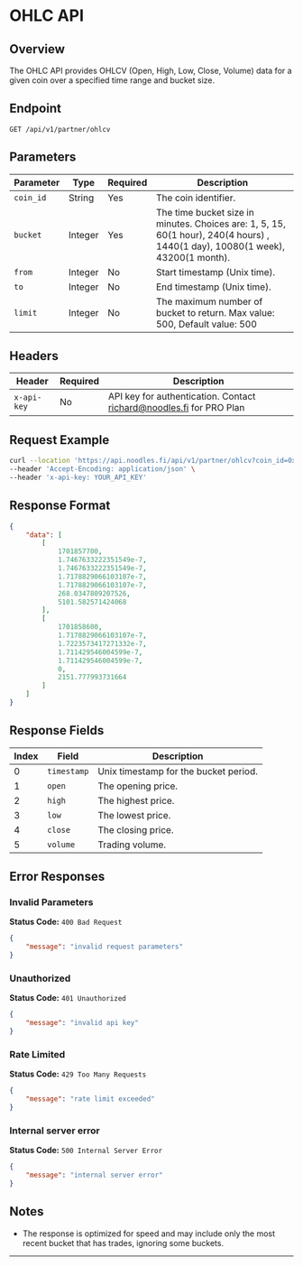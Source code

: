 # OHLC API

## Overview
The OHLC API provides OHLCV (Open, High, Low, Close, Volume) data for a given coin over a specified time range and bucket size.

## Endpoint
```
GET /api/v1/partner/ohlcv
```

## Parameters
| Parameter  |  Type   | Required | Description | 
|------------|---------|----------|-------------|
| `coin_id`  | String  | Yes | The coin identifier. |
| `bucket`   | Integer | Yes | The time bucket size in minutes. Choices are:  1, 5, 15, 60(1 hour), 240(4 hours) , 1440(1 day), 10080(1 week), 43200(1 month). |
| `from`     | Integer | No  | Start timestamp (Unix time). |
| `to`       | Integer | No  | End timestamp (Unix time). |
| `limit`    | Integer | No  | The maximum number of bucket to return. Max value: 500, Default value: 500 |

## Headers

| Header        | Required | Description |
|---------------|----------|-------------|
| `x-api-key`   | No     | API key for authentication. Contact richard@noodles.fi for PRO Plan |

## Request Example
```sh
curl --location 'https://api.noodles.fi/api/v1/partner/ohlcv?coin_id=0x027792d9fed7f9844eb4839566001bb6f6cb4804f66aa2da6fe1ee242d896881%3A%3Acoin%3A%3ACOIN&bucket=15&to=1741513193&limit=329' \
--header 'Accept-Encoding: application/json' \
--header 'x-api-key: YOUR_API_KEY'
```

## Response Format
```json
{
    "data": [
        [
            1701857700,
            1.7467633222351549e-7,
            1.7467633222351549e-7,
            1.7178829066103107e-7,
            1.7178829066103107e-7,
            268.0347809207526,
            5101.582571424068
        ],
        [
            1701858600,
            1.7178829066103107e-7,
            1.7223573417271332e-7,
            1.711429546004599e-7,
            1.711429546004599e-7,
            0,
            2151.777993731664
        ]
    ]
}
```

## Response Fields

| Index | Field     | Description |
|-------|----------|-------------|
| 0     | `timestamp` | Unix timestamp for the bucket period. |
| 1     | `open`       | The opening price. |
| 2     | `high`       | The highest price. |
| 3     | `low`        | The lowest price.  |
| 4     | `close`      | The closing price. |
| 5     | `volume`   | Trading volume. |


## Error Responses

### Invalid Parameters
**Status Code:** `400 Bad Request`
```json
{
    "message": "invalid request parameters"
}
```

### Unauthorized
**Status Code:** `401 Unauthorized`
```json
{
    "message": "invalid api key"
}
```

### Rate Limited
**Status Code:** `429 Too Many Requests`
```json
{
    "message": "rate limit exceeded"
}
```
### Internal server error
**Status Code:** `500 Internal Server Error`
```json
{
    "message": "internal server error"
}
```

## Notes
- The response is optimized for speed and may include only the most recent bucket that has trades, ignoring some buckets.
---


